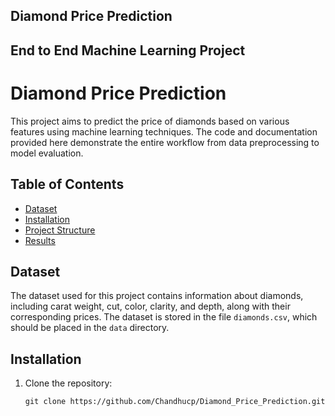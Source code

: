 ## Diamond Price Prediction
## End to End Machine Learning Project

# Diamond Price Prediction

This project aims to predict the price of diamonds based on various features using machine learning techniques. The code and documentation provided here demonstrate the entire workflow from data preprocessing to model evaluation.

## Table of Contents

- [Dataset](https://github.com/Chandhucp/Diamond_Price_Prediction/blob/main/notebooks/data/gemstone.csv)
- [Installation](https://github.com/Chandhucp/Diamond_Price_Prediction/blob/main/requirements.txt)
- [Project Structure](https://github.com/Chandhucp/Diamond_Price_Prediction/blob/main/notebooks/data/model_training.ipynb)
- [Results](#results)



## Dataset

The dataset used for this project contains information about diamonds, including carat weight, cut, color, clarity, and depth, along with their corresponding prices. The dataset is stored in the file `diamonds.csv`, which should be placed in the `data` directory.

## Installation

1. Clone the repository:

   ```shell
   git clone https://github.com/Chandhucp/Diamond_Price_Prediction.git
   ```
